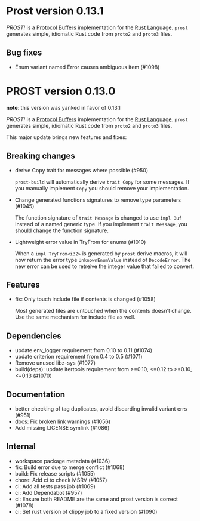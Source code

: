 # Prost version 0.13.1

_PROST!_ is a [Protocol Buffers](https://developers.google.com/protocol-buffers/) implementation for the [Rust Language](https://www.rust-lang.org/). `prost` generates simple, idiomatic Rust code from `proto2` and `proto3` files.

## Bug fixes

* Enum variant named Error causes ambiguous item (#1098)

# PROST version 0.13.0

**note**: this version was yanked in favor of 0.13.1

_PROST!_ is a [Protocol Buffers](https://developers.google.com/protocol-buffers/) implementation for the [Rust Language](https://www.rust-lang.org/). `prost` generates simple, idiomatic Rust code from `proto2` and `proto3` files.

This major update brings new features and fixes:

## Breaking changes
- derive Copy trait for messages where possible (#950)

  `prost-build` will automatically derive `trait Copy` for some messages. If you manually implement `Copy` you should remove your implementation.

- Change generated functions signatures to remove type parameters (#1045)

  The function signature of `trait Message` is changed to use `impl Buf` instead of a named generic type. If you implement `trait Message`, you should change the function signature.

- Lightweight error value in TryFrom<i32> for enums (#1010)

  When a `impl TryFrom<i32>` is generated by `prost` derive macros, it will now return the error type `UnknownEnumValue` instead of `DecodeError`. The new error can be used to retreive the integer value that failed to convert.

## Features
- fix: Only touch include file if contents is changed (#1058)

  Most generated files are untouched when the contents doesn't change. Use the same mechanism for include file as well.

## Dependencies
- update env_logger requirement from 0.10 to 0.11 (#1074)
- update criterion requirement from 0.4 to 0.5 (#1071)
- Remove unused libz-sys (#1077)
- build(deps): update itertools requirement from >=0.10, <=0.12 to >=0.10, <=0.13 (#1070)

## Documentation
- better checking of tag duplicates, avoid discarding invalid variant errs (#951)
- docs: Fix broken link warnings (#1056)
- Add missing LICENSE symlink (#1086)

## Internal
- workspace package metadata (#1036)
- fix: Build error due to merge conflict (#1068)
- build: Fix release scripts (#1055)
- chore: Add ci to check MSRV (#1057)
- ci: Add all tests pass job (#1069)
- ci: Add Dependabot (#957)
- ci: Ensure both README are the same and prost version is correct  (#1078)
- ci: Set rust version of clippy job to a fixed version (#1090)
